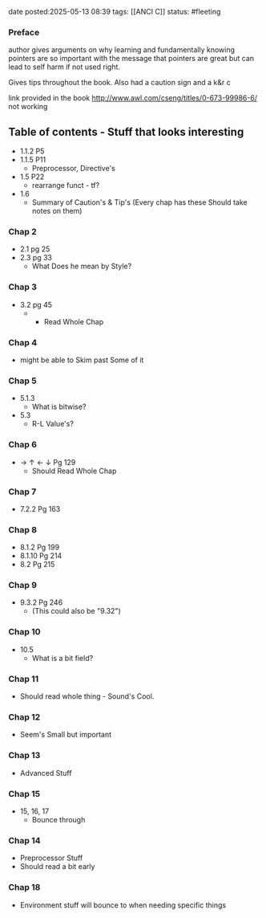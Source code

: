 date posted:2025-05-13 08:39
tags: [[ANCI C]]
status: #fleeting


### Preface 
author gives arguments on why learning and fundamentally knowing pointers are so important with the message that pointers are great but can lead to self harm if not used right.

Gives tips throughout the book. 
Also had a caution sign and a k&r c

link provided in the book http://www.awl.com/cseng/titles/0-673-99986-6/ not working 
## Table of contents - Stuff that looks interesting 
- 1.1.2 P5
- 1.1.5 P11
    - Preprocessor, Directive's
- 1.5 P22
    - rearrange funct - tf?
- 1.6
    - Summary of Caution's & Tip's (Every chap has these Should take notes on them)

### Chap 2

- 2.1 pg 25
- 2.3 pg 33
    - What Does he mean by Style?

### Chap 3

- 3.2 pg 45
    - - Read Whole Chap

### Chap 4

- might be able to Skim past Some of it

### Chap 5

- 5.1.3
    - What is bitwise?
- 5.3
    - R-L Value's?

### Chap 6

- -> ↑ ← ↓ Pg 129
    - Should Read Whole Chap

### Chap 7

- 7.2.2 Pg 163

### Chap 8

- 8.1.2 Pg 199
- 8.1.10 Pg 214
- 8.2 Pg 215

### Chap 9

- 9.3.2 Pg 246
    - (This could also be "9.32")

### Chap 10

- 10.5
    - What is a bit field?

### Chap 11 

- Should read whole thing - Sound's Cool.

### Chap 12

- Seem's Small but important

### Chap 13

- Advanced Stuff

### Chap 15

- 15, 16, 17
    - Bounce through

### Chap 14

- Preprocessor Stuff
- Should read a bit early

### Chap 18

- Environment stuff will bounce to when needing specific things